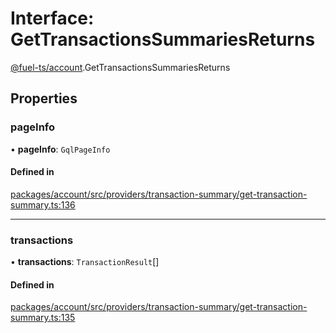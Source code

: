 # Interface: GetTransactionsSummariesReturns

[@fuel-ts/account](/api/Account/index.md).GetTransactionsSummariesReturns

## Properties

### pageInfo

• **pageInfo**: `GqlPageInfo`

#### Defined in

[packages/account/src/providers/transaction-summary/get-transaction-summary.ts:136](https://github.com/FuelLabs/fuels-ts/blob/2be8967b/packages/account/src/providers/transaction-summary/get-transaction-summary.ts#L136)

___

### transactions

• **transactions**: `TransactionResult`[]

#### Defined in

[packages/account/src/providers/transaction-summary/get-transaction-summary.ts:135](https://github.com/FuelLabs/fuels-ts/blob/2be8967b/packages/account/src/providers/transaction-summary/get-transaction-summary.ts#L135)
